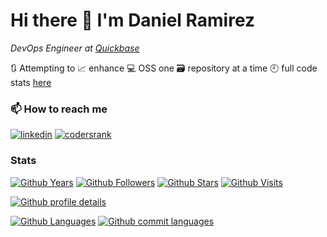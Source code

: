 <!--
**dxas90/dxas90** is a ✨ _special_ ✨ repository because its `README.md` (this file) appears on your GitHub profile.

Here are some ideas to get you started:

- 🔭 I’m currently working on ...
- 🌱 I’m currently learning ...
- 👯 I’m looking to collaborate on ...
- 🤔 I’m looking for help with ...
- 💬 Ask me about ...
- 📫 How to reach me: ...
- 😄 Pronouns: ...
- ⚡ Fun fact: ...
-->
# Hi there 👋 I'm Daniel Ramirez

*DevOps Engineer at [Quickbase][current]*

🔃 Attempting to 📈 enhance 💻 OSS one 🗃️ repository at a time 🕘 full code stats [here][codersrank]

### 📫 How to reach me

[![linkedin][linkedin-badge]][linkedin] [![codersrank][codersrank-badge]][codersrank]

### Stats

[![Github Years][gh-years-badge]][codersrank] [![Github Followers][gh-followers]][codersrank] [![Github Stars][gh-stars]][codersrank]  [![Github Visits][gh-visits-badge]][codersrank]

[![Github profile details][gh-profile-details]][linkedin]

[![Github Languages][gh-repos-per-language]][codersrank] [![Github commit languages][gh-most-commit-language]][codersrank]
<!--
[![Github Languages][gh-languages-section]][profile]

-->

[current]: https://github.com/Quickbase
[linkedin]: https://www.linkedin.com/in/daniel-ramirez-1990/
[linkedin-badge]: https://img.shields.io/badge/linkedin-daniel-%230077B5.svg?&style=for-the-badge&logo=linkedin&logoColor=white 

[dev-to-badge]: https://img.shields.io/badge/DEV-dxas90-%230A0A0A.svg?&style=for-the-badge&logo=DEV.to&logoColor=white
[dev-to]: https://dev.to/dxas90

[gh-years-badge]: https://badges.pufler.dev/years/dxas90?style=for-the-badge&label=Github%20Years&color=blue
[gh-visits-badge]: https://badges.pufler.dev/visits/dxas90/dxas90?style=for-the-badge&color=blue
[gh-stars]: https://img.shields.io/github/stars/dxas90?style=for-the-badge&affiliations=OWNER%2CCOLLABORATOR&labelColor=333333&logoColor=E7E7E7&color=blue&label=Stars&logo=github
[gh-contributions-year]: https://badges.strrl.dev/contributions/yearly/dxas90?style=for-the-badge&labelColor=333333&logoColor=E7E7E7&color=blue&label=Yearly%20Contributions&logo=github
[gh-contributions-all]: https://badges.strrl.dev/contributions/all/dxas90?style=for-the-badge&labelColor=333333&logoColor=E7E7E7&color=blue&label=All%20Contributions&logo=github
[gh-stats-section]: https://github-readme-stats.vercel.app/api?username=dxas90&count_private=true&show_icons=true&theme=tokyonight&include_all_commits=true&card_width=230
[gh-languages-section]: https://github-readme-stats.vercel.app/api/top-langs/?username=dxas90&layout=compact&hide=smarty&theme=tokyonight

[gh-profile-details]: https://github-profile-summary-cards.vercel.app/api/cards/profile-details?username=dxas90&theme=tokyonight&count_private=true&show_icons=true&include_all_commits=true
[gh-most-commit-language]: https://github-profile-summary-cards.vercel.app/api/cards/most-commit-language?username=dxas90&theme=tokyonight
[gh-repos-per-language]: https://github-profile-summary-cards.vercel.app/api/cards/repos-per-language?username=dxas90&theme=tokyonight

[gh-followers]: https://img.shields.io/github/followers/dxas90?logo=GitHub&style=for-the-badge
[gh-stars]: https://img.shields.io/github/stars/dxas90?logo=github&style=for-the-badge

[codersrank]: https://profile.codersrank.io/user/dxas90?utm_source=github&utm_medium=referral&utm_campaign=self
[codersrank-badge]: https://img.shields.io/badge/codersrank-dxas90-%230077B5.svg?&style=for-the-badge&logo=codersrank
[profile]: https://github.com/dxas90


<!--![Discord][discord-badge]-->
